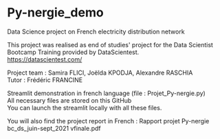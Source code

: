 # Py-nergie_demo
Data Science project on French electricity distribution network

This project was realised as end of studies' project for the Data Scientist Bootcamp Training provided by DataScientest.  
https://datascientest.com/

Project team : Samira FLICI, Joëlda KPODJA, Alexandre RASCHIA  
Tutor : Frédéric FRANCINE

Streamlit demonstration in french language (file : Projet_Py-nergie.py)  
All necessary files are stored on this GitHub  
You can launch the streamlit locally with all these files.  

You will also find the project report in French : Rapport projet Py-nergie bc_ds_juin-sept_2021 vfinale.pdf

